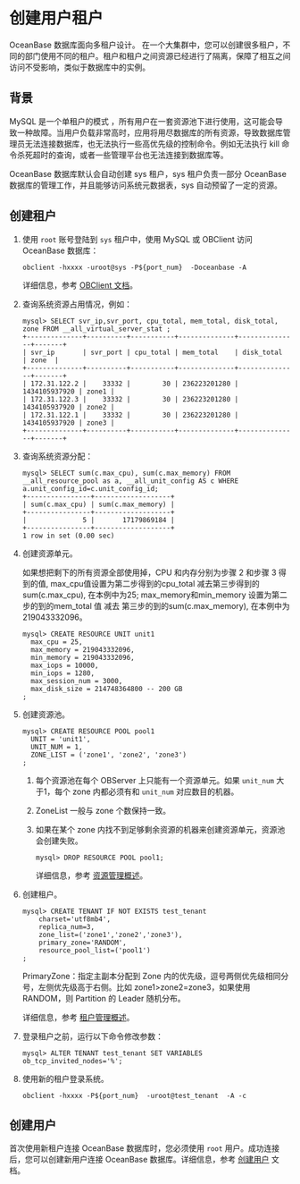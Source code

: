 创建用户租户 
===========================

OceanBase 数据库面向多租户设计。 在一个大集群中，您可以创建很多租户，不同的部门使用不同的租户。租户和租户之间资源已经进行了隔离，保障了相互之间访问不受影响，类似于数据库中的实例。

背景 
-----------------------

MySQL 是一个单租户的模式 ，所有用户在一套资源池下进行使用，这可能会导致一种故障。当用户负载非常高时，应用将用尽数据库的所有资源，导致数据库管理员无法连接数据库，也无法执行一些高优先级的控制命令。例如无法执行 kill 命令杀死超时的查询，或者一些管理平台也无法连接到数据库等。

OceanBase 数据库默认会自动创建 sys 租户，sys 租户负责一部分 OceanBase 数据库的管理工作，并且能够访问系统元数据表，sys 自动预留了一定的资源。

创建租户 
-------------------------

1. 使用 `root` 账号登陆到 `sys` 租户中，使用 MySQL 或 OBClient 访问 OceanBase 数据库：

       obclient -hxxxx -uroot@sys -P${port_num}  -Doceanbase -A

   

   详细信息，参考 [OBClient 文档](https://github.com/oceanbase/obclient/blob/master/README.md)。
   

2. 查询系统资源占用情况，例如：

       mysql> SELECT svr_ip,svr_port, cpu_total, mem_total, disk_total, zone FROM __all_virtual_server_stat ;
       +--------------+----------+-----------+--------------+---------------+-------+
       | svr_ip       | svr_port | cpu_total | mem_total    | disk_total    | zone  |
       +--------------+----------+-----------+--------------+---------------+-------+
       | 172.31.122.2 |    33332 |        30 | 236223201280 | 1434105937920 | zone1 |
       | 172.31.122.3 |    33332 |        30 | 236223201280 | 1434105937920 | zone2 |
       | 172.31.122.1 |    33332 |        30 | 236223201280 | 1434105937920 | zone3 |
       +--------------+----------+-----------+--------------+---------------+-------+

   

3. 查询系统资源分配：

       mysql> SELECT sum(c.max_cpu), sum(c.max_memory) FROM __all_resource_pool as a, __all_unit_config AS c WHERE a.unit_config_id=c.unit_config_id;
       +----------------+-------------------+
       | sum(c.max_cpu) | sum(c.max_memory) |
       +----------------+-------------------+
       |              5 |       17179869184 |
       +----------------+-------------------+
       1 row in set (0.00 sec)

   

4. 创建资源单元。

   如果想把剩下的所有资源全部使用掉，CPU 和内存分别为步骤 2 和步骤 3 得到的值, max_cpu值设置为第二步得到的cpu_total 减去第三步得到的sum(c.max_cpu), 在本例中为25; max_memory和min_memory 设置为第二步的到的mem_total 值 减去 第三步的到的sum(c.max_memory), 在本例中为219043332096。

       mysql> CREATE RESOURCE UNIT unit1
         max_cpu = 25,
         max_memory = 219043332096, 
         min_memory = 219043332096, 
         max_iops = 10000,
         min_iops = 1280,
         max_session_num = 3000,
         max_disk_size = 214748364800 -- 200 GB
       ; 

   

5. 创建资源池。

       mysql> CREATE RESOURCE POOL pool1
         UNIT = 'unit1',
         UNIT_NUM = 1,
         ZONE_LIST = ('zone1', 'zone2', 'zone3')
       ;

   
   1. 每个资源池在每个 OBServer 上只能有一个资源单元。如果 `unit_num` 大于1，每个 zone 内都必须有和 `unit_num` 对应数目的机器。

      
   
   2. ZoneList 一般与 zone 个数保持一致。

      
   
   3. 如果在某个 zone 内找不到足够剩余资源的机器来创建资源单元，资源池会创建失败。

          mysql> DROP RESOURCE POOL pool1;

      

      详细信息，参考 [资源管理概述](t1940580.html#topic-1940580)。
      
   

   
   

6. 创建租户。

       mysql> CREATE TENANT IF NOT EXISTS test_tenant 
           charset='utf8mb4', 
           replica_num=3, 
           zone_list=('zone1','zone2','zone3'), 
           primary_zone='RANDOM', 
           resource_pool_list=('pool1')
       ;

   

   PrimaryZone：指定主副本分配到 Zone 内的优先级，逗号两侧优先级相同分号，左侧优先级高于右侧。比如 zone1\>zone2=zone3，如果使用 RANDOM，则 Partition 的 Leader 随机分布。

   详细信息，参考 [租户管理概述](t2083270.html#topic-2083270)。
   

7. 登录租户之前，运行以下命令修改参数：

       mysql> ALTER TENANT test_tenant SET VARIABLES ob_tcp_invited_nodes='%';

   

8. 使用新的租户登录系统。

       obclient -hxxxx -P${port_num}  -uroot@test_tenant  -A -c

   




创建用户 
-------------------------

首次使用新租户连接 OceanBase 数据库时，您必须使用 `root` 用户。成功连接后，您可以创建新用户连接 OceanBase 数据库。详细信息，参考 [创建用户](t2083394.html#topic-2083394) 文档。

